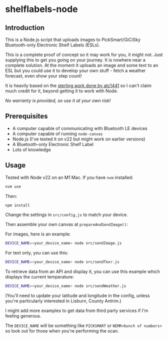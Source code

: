 # shelflabels-node

## Introduction

This is a Node.js script that uploads images to PickSmart/GiCiSky Bluetooth-only Electronic Shelf Labels (ESLs).

This is a complete proof of concept so it may work for you, it might not. Just supplying this to get you going on your journey. It is nowhere near a complete solution. At the moment it uploads an image and some text to an ESL but you could use it to develop your own stuff -
fetch a weather forecast, even show your step count!

It is heavily based on the [sterling work done by atc1441](https://github.com/atc1441/ATC_GICISKY_ESL) so I can't
claim much credit for it, beyond getting it to work with Node.

_No warranty is provided, so use it at your own risk!_

## Prerequisites

- A computer capable of communicating with Bluetooth LE devices
- A computer capable of running `node-canvas`
- Node.js (I've tested it on v22 but might work on earlier versions)
- A Bluetooth-only Electronic Shelf Label
- Lots of knowledge

## Usage

Tested with Node v22 on an M1 Mac. If you have `nvm` installed:

```sh
nvm use
```

Then:

```sh
npm install
```

Change the settings in `src/config,js` to match your device.

Then assemble your own canvas at `prepareAndSendImage()`:

For images, here is an example:

```sh
DEVICE_NAME=<your_device_name> node src/sendImage.js
```

For text only, you can use this:

```sh
DEVICE_NAME=<your_device_name> node src/sendTexr.js
```

To retrieve data from an API and display it, you can use this example which displays the current temperature:

```sh
DEVICE_NAME=<your_device_name> node src/sendWeather.js
```

(You'll need to update your latitude and longitude in the config, unless you're particularly interested in Lisburn, County Antrim.)

I might add more examples to get data from third party services if I'm feeling generous.

The `DEVICE_NAME` will be something like `PICKSMART` or `NEMR<bunch of numbers>` so look out for those when you're performing the scan.
